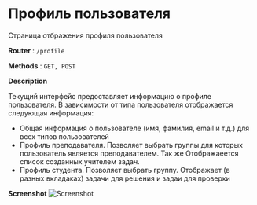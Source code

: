 # Профиль пользователя

Страница отбражения профиля пользователя

**Router** : `/profile`

**Methods** : `GET, POST`

**Description**


Текущий интерфейс предоставляет информацию о профиле пользователя. В зависимости от типа пользователя отображается следующая информация:
- Общая информация о пользователе (имя, фамилия, email и т.д.) для всех типов пользователей
- Профиль преподавателя. Позволяет выбрать группы для которых пользователь является преподавателем. Так же Отображаеется список созданных учителем задач.
- Профиль студента. Позволяет выбрать группу. Отображает (в разных вкладаках) задачи для решения и задаи для проверки


**Screenshot**
![Screenshot](../img/Profile.JPG)